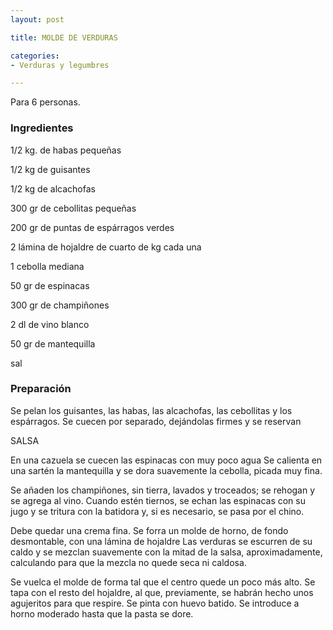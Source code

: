 ```yaml
---
layout: post

title: MOLDE DE VERDURAS

categories:
- Verduras y legumbres

---
```

Para 6 personas.

<h3>Ingredientes</h3>

1/2 kg. de habas pequeñas

1/2 kg de guisantes

1/2 kg de alcachofas

300 gr de cebollitas pequeñas

200 gr de puntas de espárragos verdes

2 lámina de hojaldre de cuarto de kg cada una

1 cebolla mediana

50 gr de espinacas

300 gr de champiñones

2 dl de vino blanco

50 gr de mantequilla

sal

<h3>Preparación</h3>

Se pelan los guisantes, las habas, las alcachofas, las cebollitas y los espárragos. Se cuecen por separado, dejándolas firmes y se reservan

SALSA

En una cazuela se cuecen las espinacas con muy poco agua Se calienta en una sartén la mantequilla y se dora suavemente la cebolla, picada muy fina.

Se añaden los champiñones, sin tierra, lavados y troceados; se rehogan y se agrega al vino. Cuando estén tiernos, se echan las espinacas con su jugo y se tritura con la batidora y, si es necesario, se pasa por el chino.

Debe quedar una crema fina. Se forra un molde de horno, de fondo desmontable, con una lámina de hojaldre Las verduras se escurren de su caldo y se mezclan suavemente con la mitad de la salsa, aproximadamente, calculando para que la mezcla no quede seca ni caldosa.

Se vuelca el molde de forma tal que el centro quede un poco más alto. Se tapa con el resto del hojaldre, al que, previamente, se habrán hecho unos agujeritos para que respire. Se pinta con huevo batido. Se introduce a horno moderado hasta que la pasta se dore.